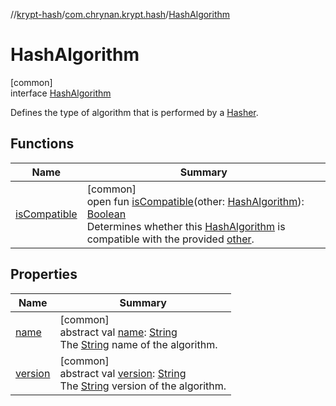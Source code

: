 //[krypt-hash](../../../index.md)/[com.chrynan.krypt.hash](../index.md)/[HashAlgorithm](index.md)

# HashAlgorithm

[common]\
interface [HashAlgorithm](index.md)

Defines the type of algorithm that is performed by a [Hasher](../-hasher/index.md).

## Functions

| Name | Summary |
|---|---|
| [isCompatible](is-compatible.md) | [common]<br>open fun [isCompatible](is-compatible.md)(other: [HashAlgorithm](index.md)): [Boolean](https://kotlinlang.org/api/latest/jvm/stdlib/kotlin/-boolean/index.html)<br>Determines whether this [HashAlgorithm](index.md) is compatible with the provided [other](index.md). |

## Properties

| Name | Summary |
|---|---|
| [name](name.md) | [common]<br>abstract val [name](name.md): [String](https://kotlinlang.org/api/latest/jvm/stdlib/kotlin/-string/index.html)<br>The [String](https://kotlinlang.org/api/latest/jvm/stdlib/kotlin/-string/index.html) name of the algorithm. |
| [version](version.md) | [common]<br>abstract val [version](version.md): [String](https://kotlinlang.org/api/latest/jvm/stdlib/kotlin/-string/index.html)<br>The [String](https://kotlinlang.org/api/latest/jvm/stdlib/kotlin/-string/index.html) version of the algorithm. |
